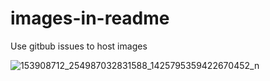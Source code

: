 # images-in-readme
Use gitbub issues to host images

![153908712_254987032831588_1425795359422670452_n](https://user-images.githubusercontent.com/86701904/123902645-6607ac00-d997-11eb-83c7-bc0e774add1e.jpg)
